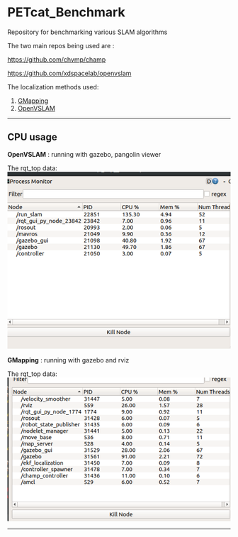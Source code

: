 # PETcat_Benchmark
Repository for benchmarking various SLAM algorithms

The two main repos being used are :
 
https://github.com/chvmp/champ

https://github.com/xdspacelab/openvslam

The localization methods used:

1. [GMapping](https://openslam-org.github.io/)
2. [OpenVSLAM](https://openvslam.readthedocs.io/en/master/overview.html)

---

## CPU usage

**OpenVSLAM** : running with gazebo, pangolin viewer

The rqt_top data: ![](images/slam_top.png)

**GMapping** : running with gazebo and rviz

The rqt_top data: ![](images/gmap_top.png)

---


